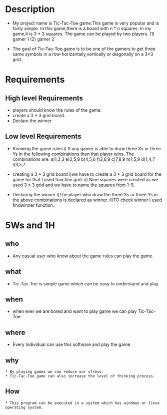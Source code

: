 # Description

* My project name is Tic-Tac-Toe game.This game is very popular and is fairly simple. In this game,there is a board with n * n squares. In my game,it is 3 * 3 squares. The game can be played by two players. 
                        (1) gamer 1           (2) gamer 2

* The goal of Tic-Tac-Toe game is to be one of the gamers to get three same symbols in a row-horizantally,vertically or diagonally on a 3*3 grid.

# Requirements

## High level Requirements
* players should know the rules of the game.
* create a 3 * 3 grid board.
* Declare the winner

## Low level Requirements
* Knowing the game rules
    i) If any gamer is able to draw three Xs or three Ys in the following combinations then that player wins. The combinations are:
              a)1,2,3                      e)2,5,8
              b)4,5,6                      f)3,6,9
              c)7,8,9                      h)1,5,9
              d)1,4,7                      i)3,5,7
 
 * creating a 3 * 3 grid board
    i)we have to create a 3 * 3 grid board for the game for that I used function grid.
    ii) Nine squares were created as we used 3 * 3 grid and we have to name the squares from 1-9.
        
 * Declaring the winner
     i)The player who draw the three Xs or three Ys in the above combinations is declared as winner.
     ii)TO check winner I used findwinner function.
     
 # 5Ws and 1H
 
 ## who
  * Any casual user who know about the game rules can play the game.
  
 ## what
   * Tic-Tac-Toe is simple game which can be easy to understand and play.
 
 ## when
   * when ever we are bored and want to play game we can play Tic-Tac-Toe.
 
 ## where
   * Every Individual can use this software and play the game.
   
 ## why
    * By playing games we can reduce our stress.
    * Tic-Tac-Toe game can also increase the level of thinking process.
    
 ## How
    * This program can be executed in a system which has windows or linux operating system.
